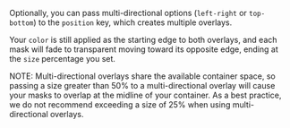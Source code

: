 Optionally, you can pass multi-directional options (`left-right` or `top-bottom`) to the `position` key, which creates multiple overlays. 

Your `color` is still applied as the starting edge to both overlays, and each mask will fade to transparent moving toward its opposite edge, ending at the `size` percentage you set. 

NOTE: Multi-directional overlays share the available container space, so passing a size greater than 50% to a multi-directional overlay will cause your masks to overlap at the midline of your container. As a best practice, we do not recommend exceeding a size of 25% when using multi-directional overlays.
